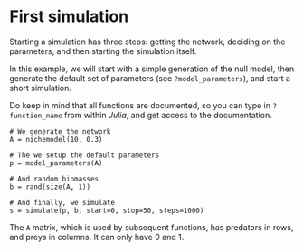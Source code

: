# First simulation

Starting a simulation has three steps: getting the network, deciding on the
parameters, and then starting the simulation itself.

In this example, we will start with a simple generation of the null model,
then generate the default set of parameters (see `?model_parameters`),
and start a short simulation.

Do keep in mind that all functions are documented, so you can type in
`?function_name` from within *Julia*, and get access to the documentation.

```@example
# We generate the network
A = nichemodel(10, 0.3)

# The we setup the default parameters
p = model_parameters(A)

# And random biomasses
b = rand(size(A, 1))

# And finally, we simulate
s = simulate(p, b, start=0, stop=50, steps=1000)
```

The `A` matrix, which is used by subsequent functions, has predators in rows,
and preys in columns. It can only have 0 and 1.
